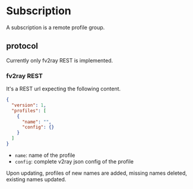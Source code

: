 # Subscription

A subscription is a remote profile group.

## protocol

Currently only fv2ray REST is implemented.

### fv2ray REST

It's a REST url expecting the following content.

```json
{
  "version": 1,
  "profiles": [
    {
      "name": "",
      "config": {}
    }
  ]
}
```

- `name`: name of the profile
- `config`: complete v2ray json config of the profile

Upon updating, profiles of new names are added, missing names deleted, existing names updated.
